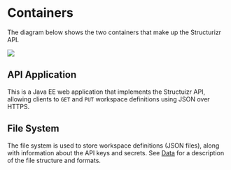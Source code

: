 # Containers

The diagram below shows the two containers that make up the Structurizr API.

![](embed:Containers)

## API Application

This is a Java EE web application that implements the Structuizr API, allowing clients to ```GET``` and ```PUT``` workspace definitions using JSON over HTTPS.

## File System

The file system is used to store workspace definitions (JSON files), along with information about the API keys and secrets. See [Data](#Data) for a description of the file structure and formats. 